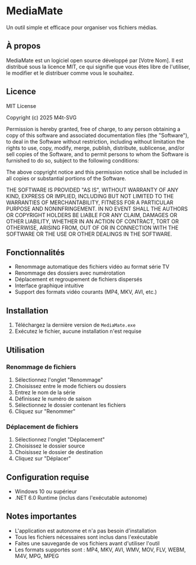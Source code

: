 # MediaMate

Un outil simple et efficace pour organiser vos fichiers médias.

## À propos

MediaMate est un logiciel open source développé par [Votre Nom]. Il est distribué sous la licence MIT, ce qui signifie que vous êtes libre de l'utiliser, le modifier et le distribuer comme vous le souhaitez.

## Licence

MIT License

Copyright (c) 2025 M4t-SVG

Permission is hereby granted, free of charge, to any person obtaining a copy
of this software and associated documentation files (the "Software"), to deal
in the Software without restriction, including without limitation the rights
to use, copy, modify, merge, publish, distribute, sublicense, and/or sell
copies of the Software, and to permit persons to whom the Software is
furnished to do so, subject to the following conditions:

The above copyright notice and this permission notice shall be included in all
copies or substantial portions of the Software.

THE SOFTWARE IS PROVIDED "AS IS", WITHOUT WARRANTY OF ANY KIND, EXPRESS OR
IMPLIED, INCLUDING BUT NOT LIMITED TO THE WARRANTIES OF MERCHANTABILITY,
FITNESS FOR A PARTICULAR PURPOSE AND NONINFRINGEMENT. IN NO EVENT SHALL THE
AUTHORS OR COPYRIGHT HOLDERS BE LIABLE FOR ANY CLAIM, DAMAGES OR OTHER
LIABILITY, WHETHER IN AN ACTION OF CONTRACT, TORT OR OTHERWISE, ARISING FROM,
OUT OF OR IN CONNECTION WITH THE SOFTWARE OR THE USE OR OTHER DEALINGS IN THE
SOFTWARE.

## Fonctionnalités

- Renommage automatique des fichiers vidéo au format série TV
- Renommage des dossiers avec numérotation
- Déplacement et regroupement de fichiers dispersés
- Interface graphique intuitive
- Support des formats vidéo courants (MP4, MKV, AVI, etc.)

## Installation

1. Téléchargez la dernière version de `MediaMate.exe`
2. Exécutez le fichier, aucune installation n'est requise

## Utilisation

### Renommage de fichiers

1. Sélectionnez l'onglet "Renommage"
2. Choisissez entre le mode fichiers ou dossiers
3. Entrez le nom de la série
4. Définissez le numéro de saison
5. Sélectionnez le dossier contenant les fichiers
6. Cliquez sur "Renommer"

### Déplacement de fichiers

1. Sélectionnez l'onglet "Déplacement"
2. Choisissez le dossier source
3. Choisissez le dossier de destination
4. Cliquez sur "Déplacer"

## Configuration requise

- Windows 10 ou supérieur
- .NET 6.0 Runtime (inclus dans l'exécutable autonome)

## Notes importantes

- L'application est autonome et n'a pas besoin d'installation
- Tous les fichiers nécessaires sont inclus dans l'exécutable
- Faites une sauvegarde de vos fichiers avant d'utiliser l'outil
- Les formats supportés sont : MP4, MKV, AVI, WMV, MOV, FLV, WEBM, M4V, MPG, MPEG
